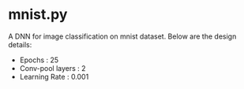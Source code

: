 # mnist.py 
A DNN for image classification on mnist dataset. Below are the design details:
* Epochs : 25
* Conv-pool layers : 2
* Learning Rate : 0.001
